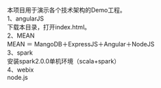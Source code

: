 本项目用于演示各个技术架构的Demo工程。  
1、angularJS  
    	下载本目录，打开index.html。  
2、MEAN  
    	MEAN ＝ MangoDB＋ExpressJS＋Angular＋NodeJS  
3、spark  
	安装spark2.0.0单机环境（scala+spark）  
4、webix  
	node.js  
